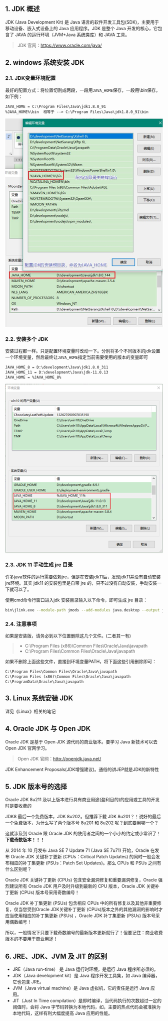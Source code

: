 ## 1. JDK 概述

JDK (Java Development Kit) 是 Java 语言的软件开发工具包(SDK)，主要用于移动设备、嵌入式设备上的 Java 应用程序。JDK 是整个 Java 开发的核心，它包含了 JAVA 的运行环境（JVM+Java 系统类库）和 JAVA 工具。

> JDK 官网：https://www.oracle.com/java/

## 2. windows 系统安装 JDK

### 2.1. JDK变量环境配置

最好的配置方式：将位置切割成两段，一段用`JAVA_HOME`保存，一段用\bin保存。如下例：

```
JAVA_HOME = C:\Program Files\Java\jdk1.8.0_91
%JAVA_HOME%\bin  相等于 --> C:\Program Files\Java\jdk1.8.0_91\bin
```

![](images/20220114141342322_31662.jpg)

### 2.2. 安装多个 JDK

安装过程都一样。只是配置环境变量时改动一下。分别将多个不同版本的jdk设置一个环境变量，然后最终让`JAVA_HOME`指定当前需要使用的版本的变量即可

```
JAVA_HOME_8 = D:\development\Java\jdk1.8.0_311
JAVA_HOME_11 = D:\development\Java\jdk-11.0.13
JAVA_HOME = %JAVA_HOME_8%
```

![](images/20220114152301619_11430.png)

### 2.3. JDK 11 手动生成 jre 目录

许多java软件的运行需要依赖jre，但是在安装jdk11后，发现jdk11并没有自动安装jre环境。其实 jdk11 的安装包里是自带 jre 的，只不过没有自动安装，手动安装一下就可以了。

使用cmd命令行窗口进入jdk 安装目录输入以下命令，即可生成 jre 目录：

```bash
bin\jlink.exe --module-path jmods --add-modules java.desktop --output jre
```

### 2.4. 注意事项

如果是安装版，请务必到以下位置删除这几个文件。(二者其一有)

> - C:\Program Files (x86)\Common Files\Oracle\Java\javapath
> - C:\Program Files\Common Files\Oracle\Java\javapath

如果不删除上面这些文件，直接到环境变量PATH，将下面这些引用删除即可：

```
C:\Program Files\Common Files\Oracle\Java\javapath
C:\Program Files (x86)\Common Files\Oracle\Java\javapath
C:\ProgramData\Oracle\Java\javapath
```

## 3. Linux 系统安装 JDK

详见《Linux》相关的笔记

## 4. Oracle JDK 与 Open JDK

Oracle JDK 是基于 Open JDK 源代码的商业版本。要学习 Java 新技术可以去 Open JDK 官网学习。

> Open JDK 官网：http://openjdk.java.net/

JDK Enhancement Proposals(JDK增强建议)。通俗的讲JEP就是JDK的新特性

## 5. JDK 版本号的选择

Oracle JDK 8u211 及以上版本进行具有商业用途(盈利目的)的应用或工具的开发时是要收费的

JDK8 最后一个免费版本，JDK 8u202。但推荐下载 JDK 8u201？！说好的最后一个免费版本，为什么写了两个版本号 8u201 和 8u202 呢？到底要用哪一个？

这就涉及到 Oracle 跟 Oracle JDK 的使用者之间的一个小小的约定或小常识了！**下载奇数版本！！！**

从 2014 年 10 月发布 Java SE 7 Update 71 (Java SE 7u71) 开始，Oracle 在发布 Oracle JDK 关键补丁更新 (CPUs：Critical Patch Updates) 的同时一般会发布相应的补丁集更新 (PSUs：Patch Set Updates)。那么 CPUs 和 PSUs 之间有什么区别呢？

Oracle JDK 关键补丁更新 (CPUs) 包含安全漏洞修复和重要漏洞修复，Oracle 强烈建议所有 Oracle JDK 用户及时升级到最新的 CPU 版本，Oracle JDK 关键补丁更新 (CPUs) 版本号采用奇数编号！

Oracle JDK 补丁集更新 (PSUs) 包含相应 CPUs 中的所有修复以及其他非重要修复，仅当您受到Oracle JDK关键补丁更新 (CPUs)版本之外的其他漏洞的影响时才应当使用相应的补丁集更新 (PSUs) ，Oracle JDK 补丁集更新 (PSUs) 版本号采用偶数编号！

所以，一般情况下只要下载奇数编号的最新版本更新就行了！但要记住：商业收费版本的不要用于商业用途！

## 6. JRE、JDK、JVM 及 JIT 的区别

- JRE（Java run-time） 是 Java 运行时环境，是运行 Java 程序所必须的。
- JDK（Java development kit）是 Java 程序开发工具集，如 Java 编译器，它也包含 JRE。
- JVM（Java virtual machine）是 Java 虚拟机，它的责任是运行 Java 应用。
- JIT（Just In Time compilation）是即时编译，当代码执行的次数超过一定的阈值时，会将 Java 字节码转换为本地代码，如，主要的热点代码会被准换为本地代码，这样有利大幅度提高 Java 应用的性能。
